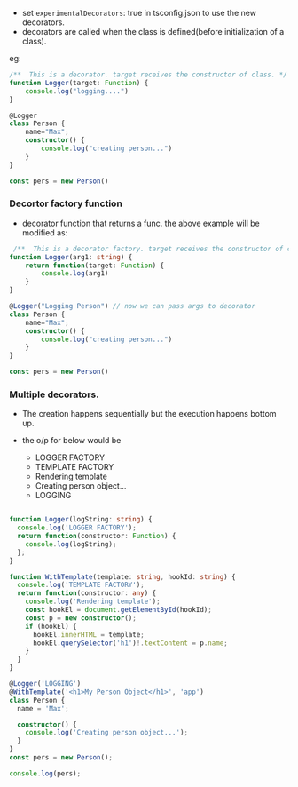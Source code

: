 - set `experimentalDecorators`: true in tsconfig.json to use the new decorators.
- decorators are called when the class is defined(before initialization of a class).

eg:

```ts
/**  This is a decorator. target receives the constructor of class. */
function Logger(target: Function) {
    console.log("logging....")
}

@Logger
class Person {
    name="Max";
    constructor() {
        console.log("creating person...")
    }
}

const pers = new Person()
```

### Decortor factory function

- decorator function that returns a func.
 the above example will be modified as:

```ts
 /**  This is a decorator factory. target receives the constructor of class. */
function Logger(arg1: string) {
    return function(target: Function) {
        console.log(arg1)
    }
}

@Logger("Logging Person") // now we can pass args to decorator
class Person {
    name="Max";
    constructor() {
        console.log("creating person...")
    }
}

const pers = new Person()
```

### Multiple decorators.

- The creation happens sequentially but the execution happens bottom up.

- the o/p for below would be 

    - LOGGER FACTORY
    - TEMPLATE FACTORY
    - Rendering template
    - Creating person object...
    - LOGGING


```ts

function Logger(logString: string) {
  console.log('LOGGER FACTORY');
  return function(constructor: Function) {
    console.log(logString);
  };
}

function WithTemplate(template: string, hookId: string) {
  console.log('TEMPLATE FACTORY');
  return function(constructor: any) {
    console.log('Rendering template');
    const hookEl = document.getElementById(hookId);
    const p = new constructor();
    if (hookEl) {
      hookEl.innerHTML = template;
      hookEl.querySelector('h1')!.textContent = p.name;
    }
  }
}

@Logger('LOGGING')
@WithTemplate('<h1>My Person Object</h1>', 'app')
class Person {
  name = 'Max';

  constructor() {
    console.log('Creating person object...');
  }
}
const pers = new Person();

console.log(pers);
```
